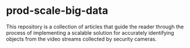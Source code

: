 # prod-scale-big-data
This repository is a collection of articles that guide the reader through the process of implementing a scalable solution for accurately identifying objects from the video streams collected by security cameras.
